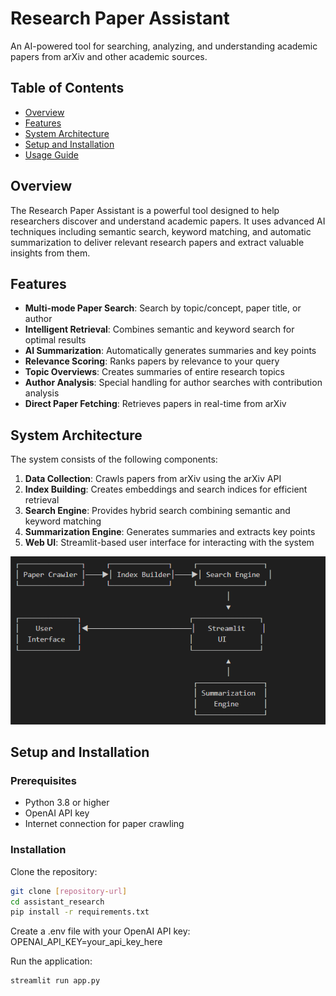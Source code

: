 # Research Paper Assistant

An AI-powered tool for searching, analyzing, and understanding academic papers from arXiv and other academic sources.

## Table of Contents

- [Overview](#overview)
- [Features](#features)
- [System Architecture](#system-architecture)
- [Setup and Installation](#setup-and-installation)
- [Usage Guide](#usage-guide)


## Overview

The Research Paper Assistant is a powerful tool designed to help researchers discover and understand academic papers. It uses advanced AI techniques including semantic search, keyword matching, and automatic summarization to deliver relevant research papers and extract valuable insights from them.

## Features

- **Multi-mode Paper Search**: Search by topic/concept, paper title, or author
- **Intelligent Retrieval**: Combines semantic and keyword search for optimal results
- **AI Summarization**: Automatically generates summaries and key points
- **Relevance Scoring**: Ranks papers by relevance to your query
- **Topic Overviews**: Creates summaries of entire research topics
- **Author Analysis**: Special handling for author searches with contribution analysis
- **Direct Paper Fetching**: Retrieves papers in real-time from arXiv

## System Architecture

The system consists of the following components:

1. **Data Collection**: Crawls papers from arXiv using the arXiv API
2. **Index Building**: Creates embeddings and search indices for efficient retrieval
3. **Search Engine**: Provides hybrid search combining semantic and keyword matching
4. **Summarization Engine**: Generates summaries and extracts key points
5. **Web UI**: Streamlit-based user interface for interacting with the system

![system architeture](image/Screenshot%202025-03-20%20154755.png)


## Setup and Installation

### Prerequisites
- Python 3.8 or higher
- OpenAI API key
- Internet connection for paper crawling

### Installation
Clone the repository:
```sh
git clone [repository-url]
cd assistant_research
pip install -r requirements.txt
```
Create a .env file with your OpenAI API key:
OPENAI_API_KEY=your_api_key_here

Run the application:
```sh
streamlit run app.py
```

